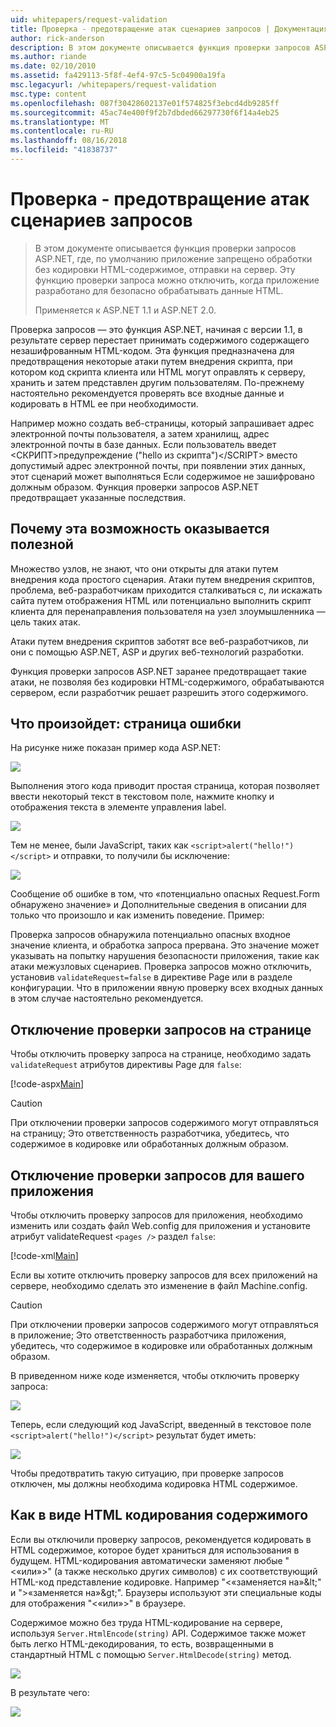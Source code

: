```yaml
---
uid: whitepapers/request-validation
title: Проверка - предотвращение атак сценариев запросов | Документация Майкрософт
author: rick-anderson
description: В этом документе описывается функция проверки запросов ASP.NET, где, по умолчанию приложение не обработки без кодировки HTML-содержимого отправка...
ms.author: riande
ms.date: 02/10/2010
ms.assetid: fa429113-5f8f-4ef4-97c5-5c04900a19fa
msc.legacyurl: /whitepapers/request-validation
msc.type: content
ms.openlocfilehash: 087f30428602137e01f574825f3ebcd4db9285ff
ms.sourcegitcommit: 45ac74e400f9f2b7dbded66297730f6f14a4eb25
ms.translationtype: MT
ms.contentlocale: ru-RU
ms.lasthandoff: 08/16/2018
ms.locfileid: "41838737"
---
```

<a name="request-validation---preventing-script-attacks"></a>Проверка - предотвращение атак сценариев запросов
====================
> В этом документе описывается функция проверки запросов ASP.NET, где, по умолчанию приложение запрещено обработки без кодировки HTML-содержимое, отправки на сервер. Эту функцию проверки запроса можно отключить, когда приложение разработано для безопасно обрабатывать данные HTML.
> 
> Применяется к ASP.NET 1.1 и ASP.NET 2.0.


Проверка запросов — это функция ASP.NET, начиная с версии 1.1, в результате сервер перестает принимать содержимого содержащего незашифрованным HTML-кодом. Эта функция предназначена для предотвращения некоторые атаки путем внедрения скрипта, при котором код скрипта клиента или HTML могут оправлять к серверу, хранить и затем представлен другим пользователям. По-прежнему настоятельно рекомендуется проверять все входные данные и кодировать в HTML ее при необходимости.

Например можно создать веб-страницы, который запрашивает адрес электронной почты пользователя, а затем хранилищ, адрес электронной почты в базе данных. Если пользователь введет &lt;СКРИПТ&gt;предупреждение ("hello из скрипта")&lt;/SCRIPT&gt; вместо допустимый адрес электронной почты, при появлении этих данных, этот сценарий может выполняться Если содержимое не зашифровано должным образом. Функция проверки запросов ASP.NET предотвращает указанные последствия.

## <a name="why-this-feature-is-useful"></a>Почему эта возможность оказывается полезной

Множество узлов, не знают, что они открыты для атаки путем внедрения кода простого сценария. Атаки путем внедрения скриптов, проблема, веб-разработчикам приходится сталкиваться с, ли искажать сайта путем отображения HTML или потенциально выполнить скрипт клиента для перенаправления пользователя на узел злоумышленника — цель таких атак.

Атаки путем внедрения скриптов заботят все веб-разработчиков, ли они с помощью ASP.NET, ASP и других веб-технологий разработки.

Функция проверки запросов ASP.NET заранее предотвращает такие атаки, не позволяя без кодировки HTML-содержимого, обрабатываются сервером, если разработчик решает разрешить этого содержимого.

## <a name="what-to-expect-error-page"></a>Что произойдет: страница ошибки

На рисунке ниже показан пример кода ASP.NET:

![](request-validation/_static/image1.png)

Выполнения этого кода приводит простая страница, которая позволяет ввести некоторый текст в текстовом поле, нажмите кнопку и отображения текста в элементе управления label.

![](request-validation/_static/image2.png)

Тем не менее, были JavaScript, таких как `<script>alert("hello!")</script>` и отправки, то получили бы исключение:

![](request-validation/_static/image3.png)

Сообщение об ошибке в том, что «потенциально опасных Request.Form обнаружено значение» и Дополнительные сведения в описании для только что произошло и как изменить поведение. Пример:

Проверка запросов обнаружила потенциально опасных входное значение клиента, и обработка запроса прервана. Это значение может указывать на попытку нарушения безопасности приложения, такие как атаки межузловых сценариев. Проверка запросов можно отключить, установив `validateRequest=false` в директиве Page или в разделе конфигурации. Что в приложении явную проверку всех входных данных в этом случае настоятельно рекомендуется.

## <a name="disabling-request-validation-on-a-page"></a>Отключение проверки запросов на странице

Чтобы отключить проверку запроса на странице, необходимо задать `validateRequest` атрибутов директивы Page для `false`:

[!code-aspx[Main](request-validation/samples/sample1.aspx)]

> [!CAUTION]
> При отключении проверки запросов содержимого могут отправляться на страницу; Это ответственность разработчика, убедитесь, что содержимое в кодировке или обработанных должным образом.

## <a name="disabling-request-validation-for-your-application"></a>Отключение проверки запросов для вашего приложения

Чтобы отключить проверку запросов для приложения, необходимо изменить или создать файл Web.config для приложения и установите атрибут validateRequest `<pages />` раздел `false`:

[!code-xml[Main](request-validation/samples/sample2.xml)]

Если вы хотите отключить проверку запросов для всех приложений на сервере, необходимо сделать это изменение в файл Machine.config.

> [!CAUTION]
> При отключении проверки запросов содержимого могут отправляться в приложение; Это ответственность разработчика приложения, убедитесь, что содержимое в кодировке или обработанных должным образом.

В приведенном ниже коде изменяется, чтобы отключить проверку запроса:

![](request-validation/_static/image4.png)

Теперь, если следующий код JavaScript, введенный в текстовое поле `<script>alert("hello!")</script>` результат будет иметь:

![](request-validation/_static/image5.png)

Чтобы предотвратить такую ситуацию, при проверке запросов отключен, мы должны необходима кодировка HTML содержимое.

## <a name="how-to-html-encode-content"></a>Как в виде HTML кодирования содержимого

Если вы отключили проверку запросов, рекомендуется кодировать в HTML содержимое, которое будет храниться для использования в будущем. HTML-кодирования автоматически заменяют любые "&lt;«или»&gt;" (а также несколько других символов) с их соответствующий HTML-код представление кодировке. Например "&lt;«заменяется на»&amp;lt;" и "&gt;«заменяется на»&amp;gt;". Браузеры используют эти специальные коды для отображения "&lt;«или»&gt;" в браузере.

Содержимое можно без труда HTML-кодирование на сервере, используя `Server.HtmlEncode(string)` API. Содержимое также может быть легко HTML-декодирования, то есть, возвращенными в стандартный HTML с помощью `Server.HtmlDecode(string)` метод.

![](request-validation/_static/image6.png)

В результате чего:

![](request-validation/_static/image7.png)
